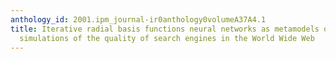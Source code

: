 ```yaml
---
anthology_id: 2001.ipm_journal-ir0anthology0volumeA37A4.1
title: Iterative radial basis functions neural networks as metamodels of stochastic
  simulations of the quality of search engines in the World Wide Web
---
```


